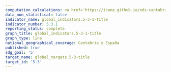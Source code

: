 ```yaml
---
computation_calculations: <a href='https://icane.github.io/ods-cantabria/assets/pdf/5.3.1.1.pdf' target='_blank'>Proporción de mujeres de 16 y 17 años que han contraído matrimonio con un hombre</a>
data_non_statistical: false
indicator_name: global_indicators.5-3-1-title
indicator_number: 5.3.1
reporting_status: complete
graph_title: global_indicators.5-3-1-title
graph_type: line
national_geographical_coverage: Cantabria y España
published: true
sdg_goal: '5'
target_name: global_targets.5-3-title
target_id: '5.3'
---
```

